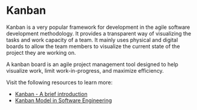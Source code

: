 # Kanban

Kanban is a very popular framework for development in the agile software development methodology. It provides a transparent way of visualizing the tasks and work capacity of a team. It mainly uses physical and digital boards to allow the team members to visualize the current state of the project they are working on.

A kanban board is an agile project management tool designed to help visualize work, limit work-in-progress, and maximize efficiency.

Visit the following resources to learn more:

- [Kanban - A brief introduction](https://www.atlassian.com/agile/kanban)
- [Kanban Model in Software Engineering](https://www.guru99.com/kanban-cards-boards-methodology.html)